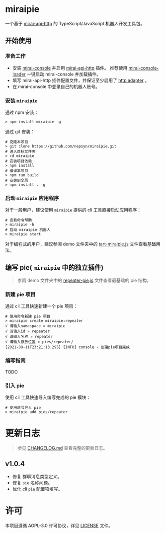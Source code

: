 # miraipie

一个基于 [mirai-api-http](https://github.com/project-mirai/mirai-api-http) 的 TypeScript/JavaScript 机器人开发工具包。

## 开始使用

### 准备工作

-  安装 [mirai-console](https://github.com/mamoe/mirai-console) 并启用 [mirai-api-http](https://github.com/project-mirai/mirai-api-http) 插件。 推荐使用 [mirai-console-loader](https://github.com/iTXTech/mirai-console-loader) 一键启动 mirai-console 并加载插件。
-  填写 mirai-api-http 插件配置文件，并保证至少启用了 [http adapter](https://github.com/project-mirai/mirai-api-http#adapter) 。
-  在 mirai-console 中登录自己的机器人账号。

### 安装 `miraipie`

通过 npm 安装：

```shell
> npm install miraipie -g
```

通过 git 安装：

```shell
# 克隆本项目
> git clone https://github.com/nepsyn/miraipie.git
# 进入目标文件夹
> cd miraipie
# 安装项目依赖
> npm install
# 编译本项目
> npm run build
# 安装到全局
> npm install . -g
```

### 启动 `miraipie` 应用程序

对于一般用户，建议使用 `miraipie` 提供的 cli 工具直接启动应用程序：

```shell
# 查看命令帮助
> miraipie -h
# 启动 miraipie 机器人
> miraipie start
```

对于编程式的用户，建议参阅 demo 文件夹中的 [tart-miraipie.js](demo/start-miraipie.js) 文件查看基础用法。

## 编写 pie( `miraipie` 中的独立插件)

> 参阅 demo 文件夹中的 [repeater-pie.js](demo/repeater-pie.js) 文件查看最基础的 pie 结构。

### 新建 pie 项目

通过 cli 工具快速新建一个 pie 项目：

```shell
# 使用命令新建 pie 项目
> miraipie create miraipie:repeater
√ 请输入namespace » miraipie
√ 请输入id » repeater
√ 请输入名称 » repeater
√ 请输入存放位置 » pies/repeater/
[2021-08-11T23:21:13.295] [INFO] console - 创建pie项目完成
```

### 编写指南

TODO

### 引入 pie

使用 cli 工具快速导入编写完成的 pie 模块：

```shell
# 使用命令导入 pie
> miraipie add pies/repeater
```

# 更新日志

> 参见 [CHANGELOG.md](CHANGELOG.md) 查看完整的更新日志。

## v1.0.4
-  修复 群聊消息类型定义。
-  修复 `pie` 名称问题。
-  优化 cli `pie` 配置项填写。

# 许可

本项目遵循 AGPL-3.0 许可协议，详见 [LICENSE](LICENSE) 文件。
